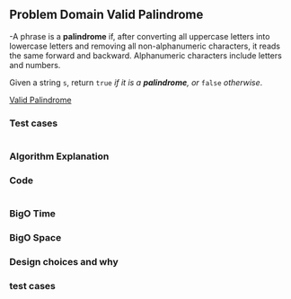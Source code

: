 ## Problem Domain Valid Palindrome
-A phrase is a **palindrome** if, after converting all uppercase letters into lowercase letters and removing all non-alphanumeric characters, it reads the same forward and backward. Alphanumeric characters include letters and numbers.

Given a string `s`, return `true` _if it is a **palindrome**, or_ `false` _otherwise_.

[Valid Palindrome](https://leetcode.com/problems/valid-palindrome/)

### Test cases

```python

```

### Algorithm Explanation


### Code

```Python


```

### BigO Time


### BigO Space


### Design choices and why


### test cases